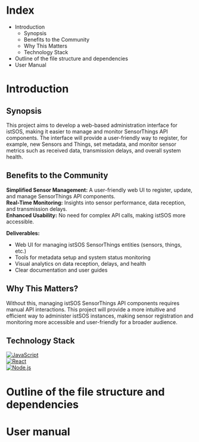 # Index
- Introduction
    - Synopsis
    - Benefits to the Community
    - Why This Matters
    - Technology Stack
- Outline of the file structure and dependencies
- User Manual
# Introduction
## Synopsis
This project aims to develop a web-based administration interface for istSOS, making it easier to manage and monitor SensorThings API components. The interface will provide a user-friendly way to register, for example, new Sensors and Things, set metadata, and monitor sensor metrics such as received data, transmission delays, and overall system health.
## Benefits to the Community
<b>Simplified Sensor Management:</b> A user-friendly web UI to register, update, and manage SensorThings API components.\
<b>Real-Time Monitoring:</b> Insights into sensor performance, data reception, and transmission delays.\
<b>Enhanced Usability:</b> No need for complex API calls, making istSOS more accessible.

<b>Deliverables:</b>
- Web UI for managing istSOS SensorThings entities (sensors, things, etc.)
- Tools for metadata setup and system status monitoring
- Visual analytics on data reception, delays, and health
- Clear documentation and user guides

## Why This Matters?
Without this, managing istSOS SensorThings API components requires manual API interactions. This project will provide a more intuitive and efficient way to administer istSOS instances, making sensor registration and monitoring more accessible and user-friendly for a broader audience.

## Technology Stack

[![JavaScript](https://img.shields.io/badge/JavaScript-F7DF1E?logo=javascript&logoColor=black&style=for-the-badge)](https://developer.mozilla.org/en-US/docs/Web/JavaScript)  
[![React](https://img.shields.io/badge/React-20232A?logo=react&logoColor=61DAFB&style=for-the-badge)](https://reactjs.org/)  
[![Node.js](https://img.shields.io/badge/Node.js-339933?logo=nodedotjs&logoColor=white&style=for-the-badge)](https://nodejs.org/)
# Outline of the file structure and dependencies

# User manual
